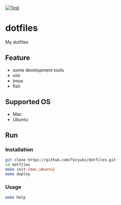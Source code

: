 [![Test](https://github.com/Tocyuki/dotfiles/actions/workflows/test.yml/badge.svg)](https://github.com/Tocyuki/dotfiles/actions/workflows/test.yml)

# dotfiles

My dotfiles

## Feature

- some development tools
- vim
- tmux
- fish

## Supported OS

- Mac
- Ubuntu

## Run

### Installation

```bash
git clone https://github.com/Tocyuki/dotfiles.git
cd dotfiles
make init-{mac,ubuntu}
make deploy
```

### Usage

```bash
make help
```
